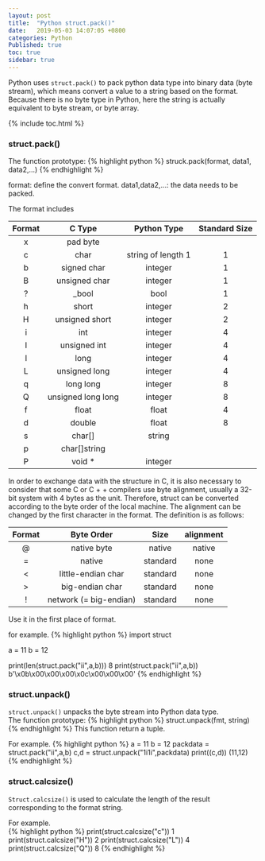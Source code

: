 ```yaml
---
layout: post
title:  "Python struct.pack()"
date:   2019-05-03 14:07:05 +0800
categories: Python
Published: true
toc: true
sidebar: true
---
```

Python uses `struct.pack()` to pack python data type into binary data (byte stream), which means convert a value to a string based on the format. Because there is no byte type in Python, here the string is actually equivalent to byte stream, or byte array.

{% include toc.html %}

### struct.pack()

The function prototype:
{% highlight python %}
struck.pack(format, data1, data2,...)
{% endhighlight %}

format: define the convert format.
data1,data2,...: the data needs to be packed.

The format includes


**Format**|**C Type**|**Python Type**|**Standard Size**|
:---:|:--:|:---:|:---:|
x|pad byte|||
c|char|string of length 1|1
b|signed char|integer|1
B|unsigned char|integer|1
?|_bool|bool|1
h|short|integer|2
H|unsigned short|integer|2
i|int|integer|4
I|unsigned int|integer|4
l|long|integer|4
L|unsigned long|integer|4
q|long long|integer|8
Q|unsigned long long|integer|8
f|float|float|4
d|double|float|8
s|char[]|string||
p|char[]string||
P|void *|integer|

In order to exchange data with the structure in C, it is also necessary to consider that some C or C + + compilers use byte alignment, usually a 32-bit system with 4 bytes as the unit. Therefore, struct can be converted according to the byte order of the local machine. The alignment can be changed by the first character in the format. The definition is as follows:

**Format**|**Byte Order**|**Size**|**alignment**|
:---:|:--:|:---:|:---:|
@|native byte|native|native|
=|native|standard|none
<|little-endian char|standard|none
>|big-endian char|standard|none
!|network (= big-endian)|standard|none

Use it in the first place of format.

for example.
{% highlight python %}
import struct

a = 11
b = 12

print(len(struct.pack("ii",a,b)))
8
print(struct.pack("ii",a,b))
b'\x0b\x00\x00\x00\x0c\x00\x00\x00'
{% endhighlight %}

### struct.unpack()

`struct.unpack()` unpacks the byte stream into Python data type.<br>
The function prototype:
{% highlight python %}
struct.unpack(fmt, string)
{% endhighlight %}
This function return a tuple.

For example.
{% highlight python %}
a = 11
b = 12
packdata = struct.pack("ii",a,b)
c,d = struct.unpack("1i1i",packdata)
print((c,d))
(11,12)
{% endhighlight %}

### struct.calcsize()

`Struct.calcsize()` is used to calculate the length of the result corresponding to the format string.

For example.<br>
{% highlight python %}
print(struct.calcsize("c"))
1
print(struct.calcsize("H"))
2
print(struct.calcsize("L"))
4
print(struct.calcsize("Q"))
8
{% endhighlight %}